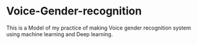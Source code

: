 # Voice-Gender-recognition
This is a Model of my practice of making Voice gender recognition system using machine learning and Deep learning.
